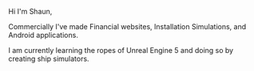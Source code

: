 Hi I'm Shaun,

Commercially I've made Financial websites, Installation Simulations, and Android applications.

I am currently learning the ropes of Unreal Engine 5 and doing so by creating ship simulators.
